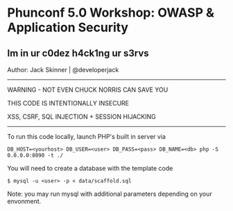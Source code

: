 Phunconf 5.0 Workshop: OWASP & Application Security
=========
Im in ur c0dez h4ck1ng ur s3rvs
------------------------------
Author: Jack Skinner | @developerjack

*********

WARNING - NOT EVEN CHUCK NORRIS CAN SAVE YOU

THIS CODE IS INTENTIONALLY INSECURE

XSS, CSRF, SQL INJECTION + SESSION HIJACKING

*********

To run this code locally, launch PHP's built in server via
```
DB_HOST=<yourhost> DB_USER=<user> DB_PASS=<pass> DB_NAME=<db> php -S 0.0.0.0:8090 -t ./
```


You will need to create a database with the template code
```
$ mysql -u <user> -p < data/scaffold.sql
```
Note: you may run mysql with additional parameters depending on your envonment.
